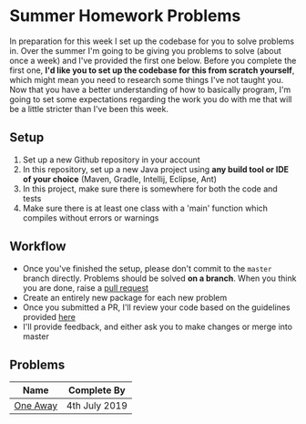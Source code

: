 # Summer Homework Problems

In preparation for this week I set up the codebase for you to solve problems in. Over the summer I'm going to be giving you problems to solve (about once a week) and I've provided the first one below. Before you complete the first one, **I'd like you to set up the codebase for this from scratch yourself**, which might mean you need to research some things I've not taught you. Now that you have a better understanding of how to basically program, I'm going to set some expectations regarding the work you do with me that will be a little stricter than I've been this week.

## Setup

1. Set up a new Github repository in your account
2. In this repository, set up a new Java project using **any build tool or IDE of your choice** (Maven, Gradle, Intellij, Eclipse, Ant)
3. In this project, make sure there is somewhere for both the code and tests
4. Make sure there is at least one class with a 'main' function which compiles without errors or warnings

## Workflow

* Once you've finished the setup, please don't commit to the `master` branch directly. Problems should be solved **on a branch**. When you think you are done, raise a [pull request](https://help.github.com/en/articles/creating-a-pull-request)
* Create an entirely new package for each new problem
* Once you submitted a PR, I'll review your code based on the guidelines provided [here](what-im-looking-for.md)
* I'll provide feedback, and either ask you to make changes or merge into master

## Problems

|Name                             |Complete By  |
|---------------------------------|-------------|
|[One Away](problems/oneaway.md)  |4th July 2019|
